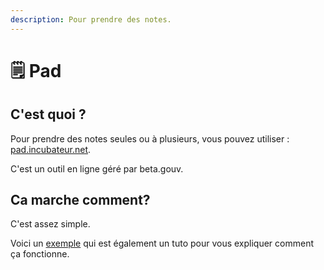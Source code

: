 ```yaml
---
description: Pour prendre des notes.
---
```


# 🗒 Pad

## C'est quoi ?

Pour prendre des notes seules ou à plusieurs, vous pouvez utiliser : [pad.incubateur.net](http://pad.incubateur.net).

C'est un outil en ligne géré par beta.gouv.



## Ca marche comment?

C'est assez simple.

Voici un [exemple](https://pad.incubateur.net/09z0KJSBTTm0_d19cU1vpA?view#Comment-cr%C3%A9er-un-pad-) qui est également un tuto pour vous expliquer comment ça fonctionne.



